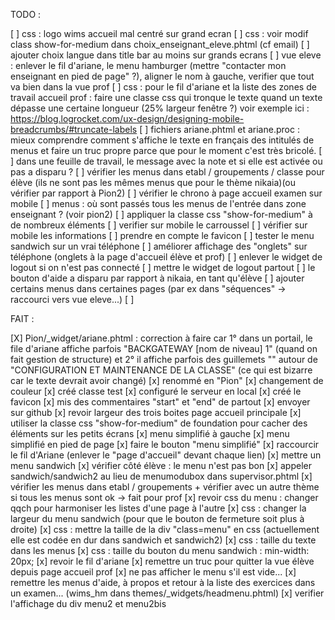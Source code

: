 TODO : 

[ ] css : logo wims accueil mal centré sur grand ecran
[ ] css : voir modif class show-for-medium dans choix_enseignant_eleve.phtml (cf email)
[ ] ajouter choix langue dans title bar au moins sur grands ecrans
[ ] vue eleve : enlever le fil d'ariane, le menu hamburger (mettre "contacter mon enseignant en pied de page" ?), aligner le nom à gauche, verifier que tout va bien dans la vue prof
[ ] css : pour le fil d'ariane et la liste des zones de travail accueil prof : faire une classe css qui tronque le texte quand un texte dépasse une certaine longueur (25% largeur fenêtre ?) voir exemple ici : https://blog.logrocket.com/ux-design/designing-mobile-breadcrumbs/#truncate-labels
[ ] fichiers ariane.phtml et ariane.proc : mieux comprendre comment s'affiche le texte en français des intitulés de menus et faire un truc propre parce que pour le moment c'est très bricolé.
[ ] dans une feuille de travail, le message avec la note et si elle est activée ou pas a disparu ?
[ ] vérifier les menus dans etabl / groupements / classe pour élève (ils ne sont pas les mêmes menus que pour le thème nikaia)(ou vérifier par rapport à Pion2)
[ ] vérifier le chrono à page accueil examen sur mobile
[ ] menus : où sont passés tous les menus de l'entrée dans zone enseignant ? (voir pion2) 
[ ] appliquer la classe css "show-for-medium" à de nombreux éléments
[ ] verifier sur mobile le carroussel
[ ] vérifier sur mobile les informations
[ ] prendre en compte le favicon
[ ] tester le menu sandwich sur un vrai téléphone
[ ] améliorer affichage des "onglets" sur téléphone (onglets à la page d'accueil élève et prof)
[ ] enlever le widget de logout si on n'est pas connecté
[ ] mettre le widget de logout partout
[ ] le bouton d'aide a disparu par rapport à nikaia, en tant qu'élève
[ ] ajouter certains menus dans certaines pages (par ex dans "séquences" -> raccourci vers vue eleve...)
[ ] 


FAIT : 

[X] Pion/_widget/ariane.phtml : correction à faire car 1° dans un portail, le file d'ariane affiche parfois "BACKGATEWAY [nom de niveau] 1" (quand on fait gestion de structure) et 2° il affiche parfois des guillemets "" autour de "CONFIGURATION ET MAINTENANCE DE LA CLASSE" (ce qui est bizarre car le texte devrait avoir changé)
[x] renommé en "Pion"
[x] changement de couleur 
[x] créé classe test
[x] configuré le serveur en local
[x] créé le favicon
[x] mis des commentaires "start" et "end" de partout
[x] envoyer sur github
[x] revoir largeur des trois boites page accueil principale
[x] utiliser la classe css "show-for-medium" de foundation pour cacher des éléments sur les petits écrans
[x] menu simplifié à gauche
[x] menu simplifié en pied de page
[x] faire le bouton "menu simplifié"
[x] raccourcir le fil d'Ariane (enlever le "page d'accueil" devant chaque lien)
[x] mettre un menu sandwich
[x] vérifier côté élève : le menu n'est pas bon
[x] appeler sandwich/sandwich2 au lieu de menumodubox dans supervisor.phtml
[x] vérifier les menus dans etabl / groupements + vérifier avec un autre thème si tous les menus sont ok -> fait pour prof
[x] revoir css du menu : changer qqch pour harmoniser les listes d'une page à l'autre
[x] css : changer la largeur du menu sandwich (pour que le bouton de fermeture soit plus à droite)
[x] css : mettre la taille de la div "class=menu" en css (actuellement elle est codée en dur dans sandwich et sandwich2)
[x] css : taille du texte dans les menus
[x] css : taille du bouton du menu sandwich : min-width: 20px;
[x] revoir le fil d'ariane
[x] remettre un truc pour quitter la vue élève depuis page accueil prof
[x] ne pas afficher le menu s'il est vide...
[x] remettre les menus d'aide, à propos et retour à la liste des exercices dans un examen... (wims_hm dans themes/_widgets/headmenu.phtml)
[x] verifier l'affichage du div menu2 et menu2bis


